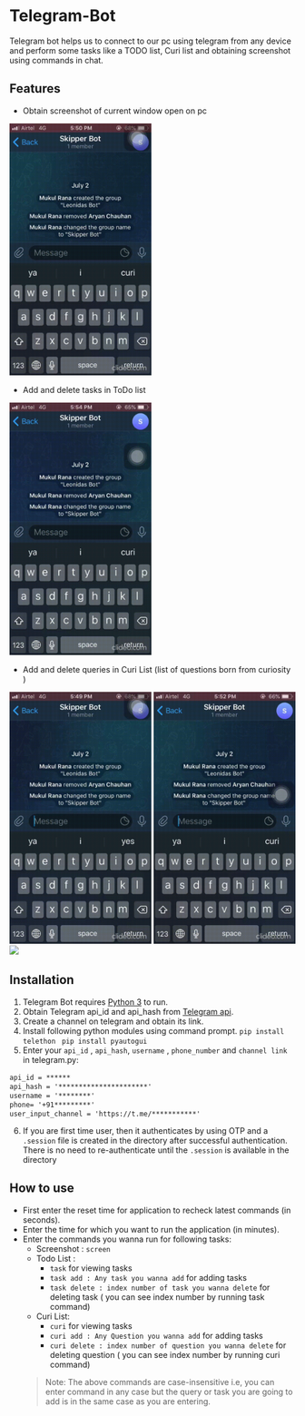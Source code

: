 # Telegram-Bot
Telegram bot helps us to connect to our pc using telegram from any device and perform some tasks like a TODO list, Curi list and obtaining screenshot using commands in chat.


## Features 


* Obtain screenshot of current window open on pc
<img src="images/screen.gif"  width="250"/>


* Add and delete tasks in ToDo list 
<img src="images/task.gif"  width="250"/>


* Add and delete queries in Curi List (list of questions born from curiosity )
<p float = 'left'>
<img src="images/curi.gif"  width="250"/>
<img src="images/add.gif"  width="250"/>
<img src="images/delete.gif"  width="250"/>
</p>

##  Installation 
1. Telegram Bot requires [Python 3] to run.
2. Obtain Telegram api_id and api_hash from [Telegram api].
3. Create a channel on telegram and obtain its link.
4. Install following python modules using command prompt.
`pip install telethon `
`pip install pyautogui`
5. Enter your `api_id` , `api_hash`, `username` , `phone_number` and `channel link` in telegram.py:
```
api_id = ******
api_hash = '**********************'
username = '********'
phone= '+91*********'
user_input_channel = 'https://t.me/***********'
```
6. If you are first time user, then it authenticates by using OTP and a `.session` file is created in the directory after successful authentication. There is no need to re-authenticate until the `.session` is available in the directory

## How to use
* First enter the reset time for application to recheck latest commands (in seconds).
* Enter the time for which you want to run the application (in minutes).
* Enter the commands you wanna run for following tasks:
    * Screenshot : `screen`  
    * Todo List : 
        * `task` for viewing tasks
        * `task add : Any task you wanna add` for adding tasks
        * `task delete : index number of task you wanna delete` for deleting task ( you can see index number by running task command)
    * Curi List:
        * `curi` for viewing tasks
        * `curi add : Any Question you wanna add` for adding tasks
        * `curi delete : index number of question you wanna delete` for deleting question ( you can see index number by running curi command)
     > Note: The above commands are case-insensitive i.e, you can enter command in any case but the query or task you are going to add is in the same case as you are entering.

[Telegram api]:<https://core.telegram.org/api/obtaining_api_id>
[Python 3]:<https://www.python.org/downloads/>






